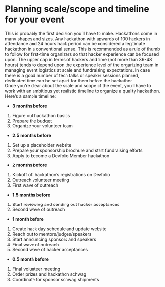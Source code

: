 # Planning scale/scope and timeline for your event

This is probably the first decision you’ll have to make. Hackathons come in many shapes and sizes. Any hackathon with upwards of 100 hackers in attendance and 24 hours hack period can be considered a legitimate hackathon in a conventional sense. This is recommended as a rule of thumb to follow for first-time organizers so that hacker experience can be focused upon. The upper cap in terms of hackers and time \(not more than 36-48 hours\) tends to depend upon the experience level of the organizing team in managing event logistics at scale and fundraising expectations. In case there is a good number of tech talks or speaker sessions planned, dedicated time can be set apart for them before the hackathon.   
Once you’re clear about the scale and scope of the event, you’ll have to work with an ambitious yet realistic timeline to organize a quality hackathon. Here’s a sample timeline: 

* **3 months before**

1. Figure out hackathon basics 
2. Prepare the budget
3. Organize your volunteer team

* **2.5 months before**

1. Set up a placeholder website
2. Prepare your sponsorship brochure and start fundraising efforts
3. Apply to become a Devfolio Member hackathon

* **2 months before**

1. Kickoff off hackathon’s registrations on Devfolio
2. Outreach volunteer meeting
3. First wave of outreach

* **1.5 months before** 

1. Start reviewing and sending out hacker acceptances
2. Second wave of outreach

* **1 month before**

1. Create hack day schedule and update website
2. Reach out to mentors/judges/speakers
3. Start announcing sponsors and speakers
4. Final wave of outreach
5. Second wave of hacker acceptances

* **0.5 month before**

1. Final volunteer meeting
2. Order prizes and hackathon schwag
3. Coordinate for sponsor schwag shipments

